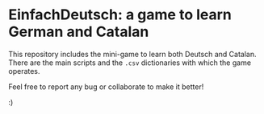 # EinfachDeutsch: a game to learn German and Catalan
This repository includes the mini-game to learn both Deutsch and Catalan. There are the main scripts and the `.csv` dictionaries with which the game operates.

Feel free to report any bug or collaborate to make it better!

:)
